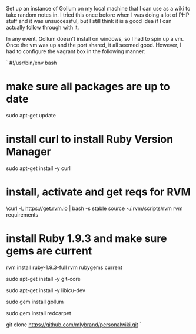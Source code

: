 Set up an instance of Gollum on my local machine that I can use as a wiki to take random notes in.  I tried this once before when I was doing a lot of PHP stuff and it was unsuccessful, but I still think it is a good idea if I can actually follow through with it.

In any event, Gollum doesn't install on windows, so I had to spin up a vm.  Once the vm was up and the port shared, it all seemed good.  However, I had to configure the vagrant box in the following manner:

`
#!/usr/bin/env bash

# make sure all packages are up to date
sudo apt-get update

# install curl to install Ruby Version Manager
sudo apt-get install -y curl

# install, activate and get reqs for RVM
\curl -L https://get.rvm.io | bash -s stable
source ~/.rvm/scripts/rvm
rvm requirements

# install Ruby 1.9.3 and make sure gems are current
rvm install ruby-1.9.3-full
rvm rubygems current

sudo apt-get install -y git-core

sudo apt-get install -y libicu-dev

sudo gem install gollum

sudo gem install redcarpet

git clone https://github.com/mlybrand/personalwiki.git
`
